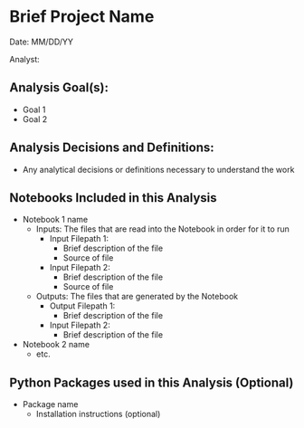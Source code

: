 # Brief Project Name

Date: MM/DD/YY

Analyst:

## Analysis Goal(s):

- Goal 1
- Goal 2

## Analysis Decisions and Definitions:

- Any analytical decisions or definitions necessary to understand the work

## Notebooks Included in this Analysis 
- Notebook 1 name 
    - Inputs: The files that are read into the Notebook in order for it to run
        - Input Filepath 1:
            - Brief description of the file
            - Source of file 
        - Input Filepath 2:
            - Brief description of the file
            - Source of file
    - Outputs: The files that are generated by the Notebook
        - Output Filepath 1: 
            - Brief description of the file
        - Input Filepath 2:
            - Brief description of the file
- Notebook 2 name 
    - etc. 
    
## Python Packages used in this Analysis (Optional)
- Package name
    - Installation instructions (optional)